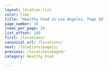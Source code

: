 ```yaml
---
layout: location-list
color: lime
title: 'Healthy Food in Los Angeles, Page 10'
page_number: 10
items_per_page: 20
list_offset: 180
first: /locations/
canonical_url: /locations/
next: /locations/page11/
previous: /locations/page9/
category: Healthy Food

---
```

